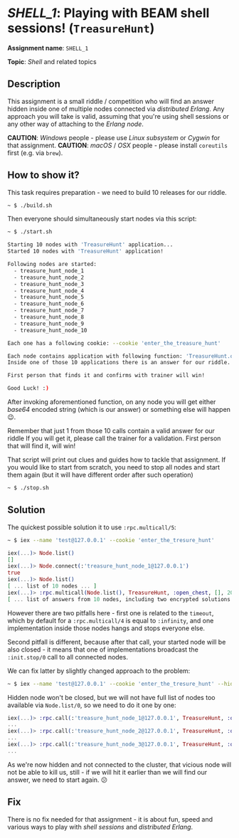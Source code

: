 # *SHELL_1*: Playing with BEAM shell sessions! (`TreasureHunt`)

**Assignment name**: `SHELL_1`

**Topic**: *Shell* and related topics

## Description

This assignment is a small riddle / competition who will find an answer hidden inside one of multiple nodes connected via *distributed Erlang*. Any approach you will take is valid, assuming that you're using shell sessions or any other way of attaching to the *Erlang node*.

**CAUTION**: *Windows* people - please use *Linux subsystem* or *Cygwin* for that assignment.
**CAUTION**: *macOS* / *OSX* people - please install `coreutils` first (e.g. via `brew`).

## How to show it?

This task requires preparation - we need to build 10 releases for our riddle.

```bash
~ $ ./build.sh
```

Then everyone should simultaneously start nodes via this script:

```bash
~ $ ./start.sh

Starting 10 nodes with 'TreasureHunt' application...
Started 10 nodes with 'TreasureHunt' application!

Following nodes are started:
  - treasure_hunt_node_1
  - treasure_hunt_node_2
  - treasure_hunt_node_3
  - treasure_hunt_node_4
  - treasure_hunt_node_5
  - treasure_hunt_node_6
  - treasure_hunt_node_7
  - treasure_hunt_node_8
  - treasure_hunt_node_9
  - treasure_hunt_node_10

Each one has a following cookie: --cookie 'enter_the_treasure_hunt'

Each node contains application with following function: 'TreasureHunt.open/0'.
Inside one of those 10 applications there is an answer for our riddle.

First person that finds it and confirms with trainer will win!

Good Luck! :)
```

After invoking aforementioned function, on any node you will get either *base64* encoded string (which is our answer) or something else will happen :wink:. 

Remember that just 1 from those 10 calls contain a valid answer for our riddle If you will get it, please call the trainer for a validation. First person that will find it, will win!

That script will print out clues and guides how to tackle that assignment. If you would like to start from scratch, you need to stop all nodes and start them again (but it will have different order after such operation)

```bash
~ $ ./stop.sh
```

## Solution

The quickest possible solution it to use `:rpc.multicall/5`:

```bash
~ $ iex --name 'test@127.0.0.1' --cookie 'enter_the_tresure_hunt'
```

```elixir
iex(...)> Node.list()
[]
iex(...)> Node.connect(:'treasure_hunt_node_1@127.0.0.1')
true
iex(...)> Node.list()
[ ... list of 10 nodes ... ]
iex(...)> :rpc.multicall(Node.list(), TreasureHunt, :open_chest, [], 2000)
[ ... list of answers from 10 nodes, including two encrypted solutions ... ]
```

However there are two pitfalls here - first one is related to the `timeout`, which by default for a `:rpc.multicall/4` is equal to `:infinity`, and one implementation inside those nodes hangs and stops everyone else. 

Second pitfall is different, because after that call, your started node will be also closed - it means that one of implementations broadcast the `:init.stop/0` call to all connected nodes.

We can fix latter by slightly changed approach to the problem:

```bash
~ $ iex --name 'test@127.0.0.1' --cookie 'enter_the_tresure_hunt' --hidden
```

Hidden node won't be closed, but we will not have full list of nodes too available via `Node.list/0`, so we need to do it one by one:

```elixir
iex(...)> :rpc.call(:'treasure_hunt_node_1@127.0.0.1', TreasureHunt, :open_chest, [], 2000)
...
iex(...)> :rpc.call(:'treasure_hunt_node_2@127.0.0.1', TreasureHunt, :open_chest, [], 2000)
...
iex(...)> :rpc.call(:'treasure_hunt_node_3@127.0.0.1', TreasureHunt, :open_chest, [], 2000)
...
```

As we're now hidden and not connected to the cluster, that vicious node will not be able to kill us, still - if we will hit it earlier than we will find our answer, we need to start again. :confused:

## Fix

There is no fix needed for that assignment - it is about fun, speed and various ways to play with *shell sessions* and *distributed Erlang*.